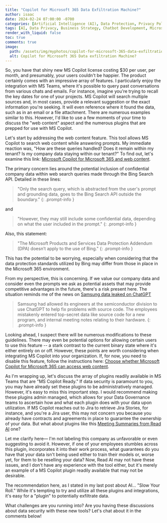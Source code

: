```yaml
---
title: "Copilot for Microsoft 365 Data Exfiltration Machine?"
author: isaac
date: 2024-02-24 07:00:00 -0700
categories: [Artificial Intelligence (AI), Data Protection, Privacy Policies, HR Considerations, Data Integration, Business Strategy, AI Adoption, AI Implementation, Security]
tags: [AI, Data Privacy, Business Strategy, Chatbot Development, Microsoft Cognitive Services, AI Implementation, Knowledge Base, Organizational Efficiency, Future of AI, GDPR, AI Ethics, AI in Business, Advanced Analytics, Communications, Service Desk Augmentation, Content Creation, Security]
render_with_liquid: false
toc: true
comments: true
image:
  path: /assets/img/myphotos/copilot-for-microsoft-365-data-exfiltration-machine.jpg
  alt: Copilot for Microsoft 365 Data exfiltration Machine?
---
```


So, you have that shiny new MS Copilot license costing $30 per user, per month, and presumably, your users couldn't be happier. The product certainly comes with an impressive array of features. I particularly enjoy the integration with MS Teams, where it's possible to query past conversations from various chats and emails. For instance, imagine you're trying to recall the key dates for one of your projects. MS Copilot will search multiple sources and, in most cases, provide a relevant suggestion or the exact information you're seeking. It will even reference where it found the data, such as in an email or a file attachment. There are numerous examples similar to this. However, I'd like to use a few moments of your time to discuss the "web content" aspect and the numerous plugins that are prepped for use with MS Copilot.

Let's start by addressing the web content feature. This tool allows MS Copilot to search web content while answering prompts. My immediate reaction was, "How are these queries handled? Does it remain within my tenant? Is my company data staying within our tenant?" To find out, let's examine this link: [Microsoft Copilot for Microsoft 365 and web content](https://learn.microsoft.com/en-us/microsoft-365-copilot/microsoft-365-copilot-privacy#microsoft-copilot-for-microsoft-365-and-web-content).

The primary concern lies around the potential inclusion of confidential company data within web search queries made through the Bing Search API. Detailed in these lines:

>"Only the search query, which is abstracted from the user's prompt and grounding data, goes to the Bing Search API outside the boundary."
{: .prompt-info }

and

>"However, they may still include some confidential data, depending on what the user included in the prompt."
{: .prompt-info }

Also, this statement:

>"The Microsoft Products and Services Data Protection Addendum (DPA) doesn’t apply to the use of Bing." 
{: .prompt-info }

This has the potential to be worrying, especially when considering that the data protection standards utilized by Bing may differ from those in place in the Microsoft 365 environment.

From my perspective, this is concerning. If we value our company data and consider even the prompts we ask as potential assets that may provide competitive advantages in the future, there's a risk present here. The situation reminds me of the news on [Samsung data leaked on ChatGPT](https://www.businesstoday.in/technology/news/story/samsung-employees-accidentally-leaked-company-secrets-via-chatgpt-heres-what-happened-376375-2023-04-06#:~:text=the%20AI%20chatbot.-,Samsung%20data%20leaked%20on%20ChatGPT,notes%20relating%20to%20their%20hardware.)

>Samsung had allowed its engineers at the semiconductor division to use ChatGPT to help fix problems with source code. The employees mistakenly entered top-secret data like source code for a new program, and internal meeting notes relating to their hardware.
{: .prompt-info }

Looking ahead, I suspect there will be numerous modifications to these guidelines. There may even be potential options for allowing certain users to use this feature -- a stark contrast to the current binary state where it's either entirely on or off. However, these points are worth considering when integrating MS Copilot into your organization. If, for now, you need to disable this feature, follow the instructions here: [Choose whether Microsoft Copilot for Microsoft 365 can access web content](https://learn.microsoft.com/en-us/microsoft-365-copilot/manage-public-web-access#choose-whether-microsoft-copilot-for-microsoft-365-can-access-web-content).

As I'm wrapping up, let's discuss the array of plugins readily available in MS Teams that are "MS Copilot Ready." If data security is paramount to you, you may have already set these plugins to be administratively managed. However, it's easy to miss this important step. I would recommend making these plugins admin managed, which allows for your Data Governance teams to ascertain how and what each plugin does with your data upon utilization. If MS Copilot reaches out to Jira to retrieve Jira Stories, for instance, and you're a Jira user, this may not concern you because you already have contracts and agreements in place to guarantee the ownership of your data. But what about plugins like this [Meeting Summaries from Read AI](https://appsource.microsoft.com/en-us/product/office/WA200003896?tab=Overview) one? 

Let me clarify here— I'm not labeling this company as unfavorable or even suggesting to avoid it. However, if one of your employees stumbles across this plugin, incorporates it into their work process, what guarantees do you have that your data isn't being used either to train their models or, worse yet, for them to be reselling your data? Now, Read AI may not have these issues, and I don't have any experience with the tool either, but it's merely an example of a MS Copilot plugin readily available that may not be desirable.

The recommendation here, as I stated in my last post about AI... "Slow Your Roll." While it's tempting to try and utilize all these plugins and integrations, it's easy for a "plugin" to potentially exfiltrate data.

What challenges are you running into? Are you having these discussions about data security with these new tools? Let's chat about it in the comments below!
